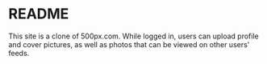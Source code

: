 # README

This site is a clone of 500px.com. While logged in, users can upload profile and cover pictures, as well as photos that can be viewed on other users' feeds.
